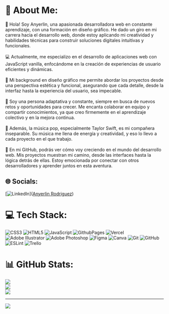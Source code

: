 # 💫 About Me:
👋 Hola! Soy Anyerlin, una apasionada desarrolladora web en constante aprendizaje, con una formación en diseño gráfico. He dado un giro en mi carrera hacia el desarrollo web, donde estoy aplicando mi creatividad y habilidades técnicas para construir soluciones digitales intuitivas y funcionales. <br><br>💻 Actualmente, me especializo en el desarrollo de aplicaciones web con JavaScript vanilla, enfocándome en la creación de experiencias de usuario eficientes y dinámicas.  <br><br>🎨 Mi background en diseño gráfico me permite abordar los proyectos desde una perspectiva estética y funcional, asegurando que cada detalle, desde la interfaz hasta la experiencia del usuario, sea impecable. <br><br>🎯 Soy una persona adaptativa y constante, siempre en busca de nuevos retos y oportunidades para crecer. Me encanta colaborar en equipo y compartir conocimientos, ya que creo firmemente en el aprendizaje colectivo y en la mejora continua. <br><br>🌟 Además, la música pop, especialmente Taylor Swift, es mi compañera inseparable. Su música me llena de energía y creatividad, y eso lo llevo a cada proyecto en el que trabajo. <br><br>🚀 En mi GitHub, podrás ver cómo voy creciendo en el mundo del desarrollo web. Mis proyectos muestran mi camino, desde las interfaces hasta la lógica detrás de ellas. Estoy emocionada por conectar con otros desarrolladores y aprender juntos en esta aventura. 


## 🌐 Socials:
[![LinkedIn](https://img.shields.io/badge/LinkedIn-%230077B5.svg?logo=linkedin&logoColor=white)]([Anyerlin Rodriguez](https://www.linkedin.com/in/anyerlin-rodriguez-developer/)) 

# 💻 Tech Stack:
![CSS3](https://img.shields.io/badge/css3-%231572B6.svg?style=for-the-badge&logo=css3&logoColor=white) ![HTML5](https://img.shields.io/badge/html5-%23E34F26.svg?style=for-the-badge&logo=html5&logoColor=white) ![JavaScript](https://img.shields.io/badge/javascript-%23323330.svg?style=for-the-badge&logo=javascript&logoColor=%23F7DF1E) ![GithubPages](https://img.shields.io/badge/github%20pages-121013?style=for-the-badge&logo=github&logoColor=white) ![Vercel](https://img.shields.io/badge/vercel-%23000000.svg?style=for-the-badge&logo=vercel&logoColor=white) ![Adobe Illustrator](https://img.shields.io/badge/adobe%20illustrator-%23FF9A00.svg?style=for-the-badge&logo=adobe%20illustrator&logoColor=white) ![Adobe Photoshop](https://img.shields.io/badge/adobe%20photoshop-%2331A8FF.svg?style=for-the-badge&logo=adobe%20photoshop&logoColor=white) ![Figma](https://img.shields.io/badge/figma-%23F24E1E.svg?style=for-the-badge&logo=figma&logoColor=white) ![Canva](https://img.shields.io/badge/Canva-%2300C4CC.svg?style=for-the-badge&logo=Canva&logoColor=white) ![Git](https://img.shields.io/badge/git-%23F05033.svg?style=for-the-badge&logo=git&logoColor=white) ![GitHub](https://img.shields.io/badge/github-%23121011.svg?style=for-the-badge&logo=github&logoColor=white) ![ESLint](https://img.shields.io/badge/ESLint-4B3263?style=for-the-badge&logo=eslint&logoColor=white) ![Trello](https://img.shields.io/badge/Trello-%23026AA7.svg?style=for-the-badge&logo=Trello&logoColor=white)
# 📊 GitHub Stats:
![](https://github-readme-stats.vercel.app/api?username=Angiers18&theme=cobalt&hide_border=true&include_all_commits=false&count_private=false)<br/>
![](https://github-readme-streak-stats.herokuapp.com/?user=Angiers18&theme=cobalt&hide_border=true)<br/>
![](https://github-readme-stats.vercel.app/api/top-langs/?username=Angiers18&theme=cobalt&hide_border=true&include_all_commits=false&count_private=false&layout=compact)

---
[![](https://visitcount.itsvg.in/api?id=Angiers18&icon=9&color=1)](https://visitcount.itsvg.in)

<!-- Proudly created with GPRM ( https://gprm.itsvg.in ) -->
